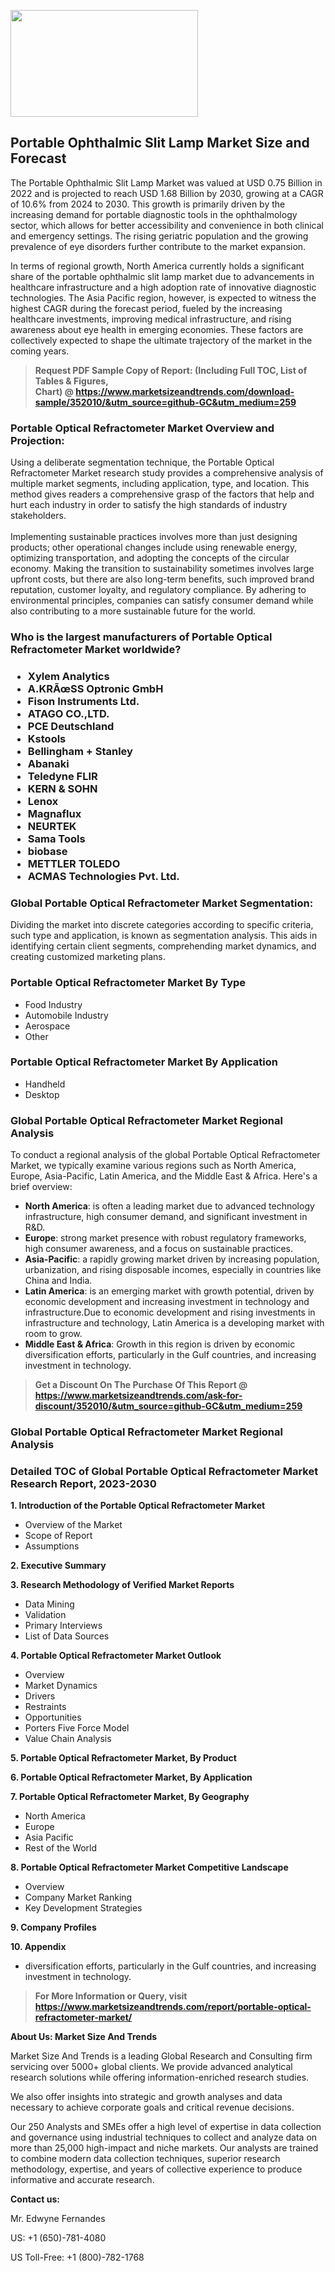 <p><img class="alignnone size-medium wp-image-20088" src="https://ffe5etoiles.com/wp-content/uploads/2024/12/MST1-300x171.png" alt="" width="300" height="171" /></p><h2>Portable Ophthalmic Slit Lamp Market Size and Forecast</h2><p>The Portable Ophthalmic Slit Lamp Market was valued at USD 0.75 Billion in 2022 and is projected to reach USD 1.68 Billion by 2030, growing at a CAGR of 10.6% from 2024 to 2030. This growth is primarily driven by the increasing demand for portable diagnostic tools in the ophthalmology sector, which allows for better accessibility and convenience in both clinical and emergency settings. The rising geriatric population and the growing prevalence of eye disorders further contribute to the market expansion.</p><p>In terms of regional growth, North America currently holds a significant share of the portable ophthalmic slit lamp market due to advancements in healthcare infrastructure and a high adoption rate of innovative diagnostic technologies. The Asia Pacific region, however, is expected to witness the highest CAGR during the forecast period, fueled by the increasing healthcare investments, improving medical infrastructure, and rising awareness about eye health in emerging economies. These factors are collectively expected to shape the ultimate trajectory of the market in the coming years.</p></p><blockquote id="" class=""><strong>Request PDF Sample Copy of Report: (Including Full TOC, List of Tables &amp; Figures, Chart)&nbsp;@&nbsp;<strong><a href="https://www.marketsizeandtrends.com/download-sample/352010/&utm_source=github-GC&utm_medium=259" target="_blank">https://www.marketsizeandtrends.com/download-sample/352010/&utm_source=github-GC&utm_medium=259</a></strong></strong></blockquote><h3 id="" class="">Portable Optical Refractometer Market&nbsp;Overview and Projection:</h3><p id="" class="">Using a deliberate segmentation technique, the Portable Optical Refractometer Market research study provides a comprehensive analysis of multiple market segments, including application, type, and location. This method gives readers a comprehensive grasp of the factors that help and hurt each industry in order to satisfy the high standards of industry stakeholders. <br /> <br />Implementing sustainable practices involves more than just designing products; other operational changes include using renewable energy, optimizing transportation, and adopting the concepts of the circular economy. Making the transition to sustainability sometimes involves large upfront costs, but there are also long-term benefits, such improved brand reputation, customer loyalty, and regulatory compliance. By adhering to environmental principles, companies can satisfy consumer demand while also contributing to a more sustainable future for the world.</p><h3 id="" class="">Who is the largest manufacturers of&nbsp;Portable Optical Refractometer Market worldwide?</h3><h3 class=""><p><ul><li>Xylem Analytics </li><li> A.KRÃœSS Optronic GmbH </li><li> Fison Instruments Ltd. </li><li> ATAGO CO.,LTD. </li><li> PCE Deutschland </li><li> Kstools </li><li> Bellingham + Stanley </li><li> Abanaki </li><li> Teledyne FLIR </li><li> KERN & SOHN </li><li> Lenox </li><li> Magnaflux </li><li> NEURTEK </li><li> Sama Tools </li><li> biobase </li><li> METTLER TOLEDO </li><li> ACMAS Technologies Pvt. Ltd.</li></ul></p></h3><h3 id="" class="">Global&nbsp;Portable Optical Refractometer Market Segmentation:</h3><p id="" class="">Dividing the market into discrete categories according to specific criteria, such type and application, is known as segmentation analysis. This aids in identifying certain client segments, comprehending market dynamics, and creating customized marketing plans.</p><h3 id="" class="">Portable Optical Refractometer Market&nbsp;By Type</h3><p><p><ul><li>Food Industry</li><li> Automobile Industry</li><li> Aerospace</li><li> Other</p></li></ul></p></p><h3 id="" class="">Portable Optical Refractometer Market&nbsp;By Application</h3><p class=""><p><ul><li>Handheld</li><li> Desktop</li></ul></p></p><h3 id="" class="">Global Portable Optical Refractometer Market Regional Analysis</h3><p id="" class="">To conduct a regional analysis of the global Portable Optical Refractometer Market, we typically examine various regions such as North America, Europe, Asia-Pacific, Latin America, and the Middle East &amp; Africa. Here's a brief overview:</p><ul><li><strong>North America</strong>: is often a leading market due to advanced technology infrastructure, high consumer demand, and significant investment in R&amp;D.</li><li><strong>Europe</strong>: strong market presence with robust regulatory frameworks, high consumer awareness, and a focus on sustainable practices.</li><li><strong>Asia-Pacific</strong>: a rapidly growing market driven by increasing population, urbanization, and rising disposable incomes, especially in countries like China and India.</li><li><strong>Latin America</strong>: is an emerging market with growth potential, driven by economic development and increasing investment in technology and infrastructure.Due to economic development and rising investments in infrastructure and technology, Latin America is a developing market with room to grow.</li><li><strong>Middle East &amp; Africa</strong>: Growth in this region is driven by economic diversification efforts, particularly in the Gulf countries, and increasing investment in technology.</li></ul><blockquote id="" class=""><strong>Get a Discount On The Purchase Of This Report @ <strong><a href="https://www.marketsizeandtrends.com/ask-for-discount/352010/&utm_source=github-GC&utm_medium=259" target="_blank">https://www.marketsizeandtrends.com/ask-for-discount/352010/&utm_source=github-GC&utm_medium=259</a></strong></strong></blockquote><h3 id="" class="">Global Portable Optical Refractometer Market Regional Analysis</h3><h3 id="" class="">Detailed TOC of Global Portable Optical Refractometer Market Research Report, 2023-2030</h3><p id="" class=""><strong>1. Introduction of the Portable Optical Refractometer Market</strong></p><ul><li>Overview of the Market</li><li>Scope of Report</li><li>Assumptions</li></ul><p id="" class=""><strong>2. Executive Summary</strong></p><p id="" class=""><strong>3. Research Methodology of Verified Market Reports</strong></p><ul><li>Data Mining</li><li>Validation</li><li>Primary Interviews</li><li>List of Data Sources</li></ul><p id="" class=""><strong>4. Portable Optical Refractometer Market Outlook</strong></p><ul><li>Overview</li><li>Market Dynamics</li><li>Drivers</li><li>Restraints</li><li>Opportunities</li><li>Porters Five Force Model</li><li>Value Chain Analysis</li></ul><p id="" class=""><strong>5. Portable Optical Refractometer Market, By Product</strong></p><p id="" class=""><strong>6. Portable Optical Refractometer Market, By Application</strong></p><p id="" class=""><strong>7. Portable Optical Refractometer Market, By Geography</strong></p><ul><li>North America</li><li>Europe</li><li>Asia Pacific</li><li>Rest of the World</li></ul><p id="" class=""><strong>8. Portable Optical Refractometer Market Competitive Landscape</strong></p><ul><li>Overview</li><li>Company Market Ranking</li><li>Key Development Strategies</li></ul><p id="" class=""><strong>9. Company Profiles</strong></p><p id="" class=""><strong>10. Appendix</strong></p><ul><li>diversification efforts, particularly in the Gulf countries, and increasing investment in technology.</li></ul><blockquote id="" class=""><strong>For More Information or Query, visit <strong><strong><a href="https://www.marketsizeandtrends.com/report/portable-optical-refractometer-market/" target="_blank">https://www.marketsizeandtrends.com/report/portable-optical-refractometer-market/</a></strong></strong></strong></blockquote><p id="" class=""><strong>About Us: Market Size And Trends</strong></p><p id="" class="">Market Size And Trends is a leading Global Research and Consulting firm servicing over 5000+ global clients. We provide advanced analytical research solutions while offering information-enriched research studies.</p><p id="" class="">We also offer insights into strategic and growth analyses and data necessary to achieve corporate goals and critical revenue decisions.</p><p id="" class="">Our 250 Analysts and SMEs offer a high level of expertise in data collection and governance using industrial techniques to collect and analyze data on more than 25,000 high-impact and niche markets. Our analysts are trained to combine modern data collection techniques, superior research methodology, expertise, and years of collective experience to produce informative and accurate research.</p><p id="" class=""><strong>Contact us:</strong></p><p id="" class="">Mr. Edwyne Fernandes</p><p id="" class="">US: +1 (650)-781-4080</p><p id="" class="">US Toll-Free: +1 (800)-782-1768</p>
